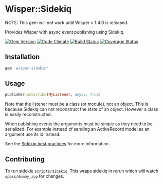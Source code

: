 # Wisper::Sidekiq

NOTE: This gem will not work until Wisper > 1.4.0 is released.

Provides Wisper with async event publishing using Sidekiq.

[![Gem Version](https://badge.fury.io/rb/wisper-sidekiq.png)](http://badge.fury.io/rb/wisper-sidekiq)
[![Code Climate](https://codeclimate.com/github/krisleech/wisper-sidekiq.png)](https://codeclimate.com/github/krisleech/wisper-sidekiq)
[![Build Status](https://travis-ci.org/krisleech/wisper-sidekiq.png?branch=master)](https://travis-ci.org/krisleech/wisper-sidekiq)
[![Coverage Status](https://coveralls.io/repos/krisleech/wisper-sidekiq/badge.png?branch=master)](https://coveralls.io/r/krisleech/wisper-sidekiq?branch=master)

## Installation

```ruby
gem 'wisper-sidekiq'
```

## Usage

```ruby
publisher.subscribe(MyListener, async: true)
```

Note that the listener must be a class (or module), not an object. This is
because Sidekiq can not reconstruct the state of an object. However a class is
easily reconstructed.

When publshing events the arguments must be simple as they need to be
serialized. For example instead of sending an ActiveRecord model as an argument
use its id instead.

See the [Sidekiq best practices](https://github.com/mperham/sidekiq/wiki/Best-Practices)
for more information.

## Contributing

To run sidekiq `scripts/sidekiq`. This wraps sidekiq in rerun which will watch
`specs/dummy_app` for changes.
